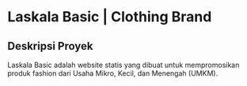 # Laskala Basic | Clothing Brand

## Deskripsi Proyek
Laskala Basic adalah website statis yang dibuat untuk mempromosikan produk fashion dari Usaha Mikro, Kecil, dan Menengah (UMKM).
